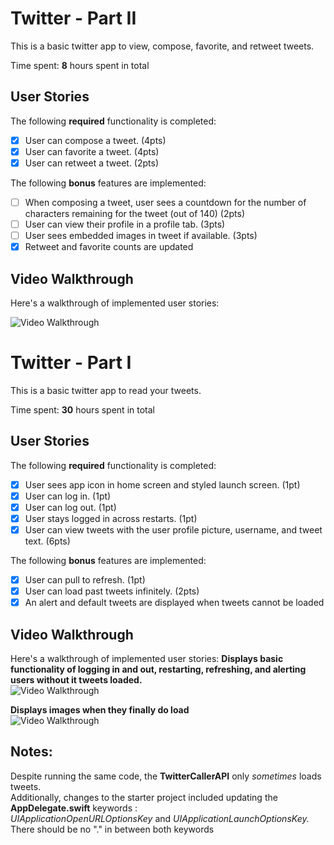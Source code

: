 # Twitter - Part II

This is a basic twitter app to view, compose, favorite, and retweet tweets.

Time spent: **8** hours spent in total

## User Stories

The following **required** functionality is completed:

- [x] User can compose a tweet. (4pts)
- [x] User can favorite a tweet. (4pts)
- [x] User can retweet a tweet. (2pts)

The following **bonus** features are implemented:

- [ ] When composing a tweet, user sees a countdown for the number of characters remaining for the tweet (out of 140) (2pts)
- [ ] User can view their profile in a profile tab. (3pts)
- [ ] User sees embedded images in tweet if available. (3pts)
- [x] Retweet and favorite counts are updated 

## Video Walkthrough

Here's a walkthrough of implemented user stories:

<img src="https://i.imgur.com/cV2IUxq.gif' title='Video Walkthrough' width=" alt='Video Walkthrough' />


# Twitter - Part I

This is a basic twitter app to read your tweets.

Time spent: **30** hours spent in total

## User Stories

The following **required** functionality is completed:

- [x] User sees app icon in home screen and styled launch screen. (1pt)
- [x] User can log in. (1pt)
- [x] User can log out. (1pt)
- [x] User stays logged in across restarts. (1pt)
- [x] User can view tweets with the user profile picture, username, and tweet text. (6pts)

The following **bonus** features are implemented:

- [x] User can pull to refresh. (1pt)
- [x] User can load past tweets infinitely. (2pts)
- [x] An alert and default tweets are displayed when tweets cannot be loaded

## Video Walkthrough

Here's a walkthrough of implemented user stories:
**Displays basic functionality of logging in and out, 
restarting, refreshing, and alerting users without it tweets loaded.<br/>**
<img src='https://i.imgur.com/o9vzOVP.gif' title='Video Walkthrough' width='' alt='Video Walkthrough' /><br/>

**Displays images when they finally do load<br/>**
<img src='https://i.imgur.com/846kxjG.gif' title='Video Walkthrough' width='' alt='Video Walkthrough' /><br/>

## Notes:
Despite running the same code, the **TwitterCallerAPI** only *sometimes* loads tweets.<br/>
Additionally, changes to the starter project included updating the **AppDelegate.swift** keywords :<br/> *UIApplicationOpenURLOptionsKey* and *UIApplicationLaunchOptionsKey.* <br/>
There should be no "." in between both keywords<br/>

